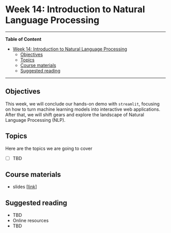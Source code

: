 # Week 14: Introduction to Natural Language Processing
---

**Table of Content**
- [Week 14: Introduction to Natural Language Processing](#week-14-introduction-to-natural-language-processing)
  - [Objectives](#objectives)
  - [Topics](#topics)
  - [Course materials](#course-materials)
  - [Suggested reading](#suggested-reading)

---
## Objectives
This week, we will conclude our hands-on demo with `streamlit`, focusing on how to turn machine learning models into interactive web applications. After that, we will shift gears and explore the landscape of Natural Language Processing (NLP).

## Topics
Here are the topics we are going to cover
* [ ] TBD


## Course materials
* slides [[link](TBD)]

## Suggested reading
* TBD
* Online resources
* TBD